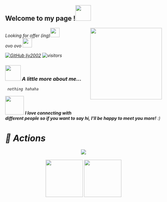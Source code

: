 <h2> Welcome to my page !<img src="https://media.giphy.com/media/mGcNjsfWAjY5AEZNw6/giphy.gif" width="50"></h2>
<img align='right' src="https://i.pinimg.com/originals/12/72/94/127294a63188287fa4f96d46963904d0.gif" width="230">
<p><em>Looking for offer (ing)<img src="https://media.giphy.com/media/fYSnHlufseco8Fh93Z/giphy.gif" width="30">
  </br>
 ovo ovo <img src="https://media.giphy.com/media/WUlplcMpOCEmTGBtBW/giphy.gif" width="30">
</p>

[![GitHub ljy2002](https://img.shields.io/github/followers/ljy2002?label=follow&style=social)](https://github.com/ljy2002)
![visitors](https://visitor-badge.laobi.icu/badge?page_id=ljy2002)


### <img src="https://media.giphy.com/media/VgCDAzcKvsR6OM0uWg/giphy.gif" width="50"> A little more about me...  

```javascript
 nothing hahaha
```

<img src="https://media.giphy.com/media/LnQjpWaON8nhr21vNW/giphy.gif" width="60"> <em><b>I love connecting with different people so if you want to say hi, I'll be happy to meet you more!</b> :)</em>

# 🚀 Actions

<!-- 连续提交代码天数记录 -->
<div align="center">
  
  <img align="center" src="https://github-readme-streak-stats.herokuapp.com/?user=ljy2002&theme=dark&hide_border=true" />
</div>
<br>


<!-- GitHub奖杯🏆 -->
<!-- <div align="center"><img  src="https://github-profile-trophy.vercel.app/?username=ljy2002&row=1&column=6&no-frame=true&no-bg=true&theme=juicyfresh" /></div>
<br> -->

<!-- GitHub数据统计 -->
<div align="center">
  <img height="120px" src="https://github-readme-stats.vercel.app/api?username=ljy2002&hide_title=true&hide_border=true&show_icons=trueline_height=21" />
  <img height="120px" src="https://github-readme-stats.vercel.app/api/top-langs/?username=ljy2002&hide_title=true&hide_border=true&layout=compact&langs_count=6" />
</div>
<br>


<!-- GitHub Activity Graph -->
<!-- <table align="center">
  <tr>
    <td colspan="2">
      <img src="https://activity-graph.herokuapp.com/graph?username=ljy2002&theme=react-dark&bg_color=FF000000&hide_border=true" />
    </td>
  </tr>
</table> -->


